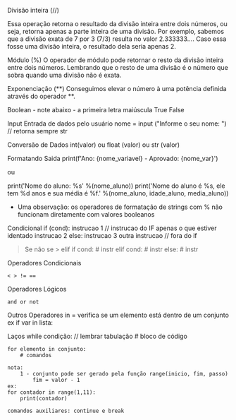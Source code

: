 Divisão inteira (//)

Essa operação retorna o resultado da divisão inteira entre dois números, ou seja, retorna apenas a parte inteira de uma divisão. Por exemplo, sabemos que a divisão exata de 7 por 3 (7/3) resulta no valor 2.333333…. Caso essa fosse uma divisão inteira, o resultado dela seria apenas 2.

Módulo (%)
O operador de módulo pode retornar o resto da divisão inteira entre dois números. Lembrando que o resto de uma divisão é o número que sobra quando uma divisão não é exata.

Exponenciação (**)
Conseguimos elevar o número à uma potência definida através do operador **.

Boolean - note abaixo - a primeira letra maiúscula
True 
False

Input
Entrada de dados pelo usuário
nome = input ("Informe o seu nome: ") // retorna sempre str

Conversão de Dados
int(valor) ou float (valor) ou str (valor)

Formatando Saida
print(f'Ano: {nome_variavel} - Aprovado: {nome_var}')

ou

print('Nome do aluno: %s' %(nome_aluno))
print('Nome do aluno é %s, ele tem %d anos e sua média é %f.' %(nome_aluno, idade_aluno, media_aluno))

* Uma observação: os operadores de formatação de strings com % não funcionam diretamente com valores booleanos

Condicional
if (cond):
    instrucao 1     // instrucao do IF apenas o que estiver identado
    instrucao 2
else:
    instrucao 3
outra instrucao     // fora do if

> Se não se > elif
if cond:
    # instr
elif cond:
    # instr
else:
    # instr
    
Operadores Condicionais

    < > != == 

Operadores Lógicos

    and or not 

Outros Operadores
    in = verifica se um elemento está dentro de um conjunto
    ex if var in lista: 

Laços
    while condição:         // lembrar tabulação
        # bloco de código
    
    for elemento in conjunto:
        # comandos
    
    nota:
        1 - conjunto pode ser gerado pela função range(inicio, fim, passo)
            fim = valor - 1
    ex:
    for contador in range(1,11):
        print(contador)

    comandos auxiliares: continue e break



